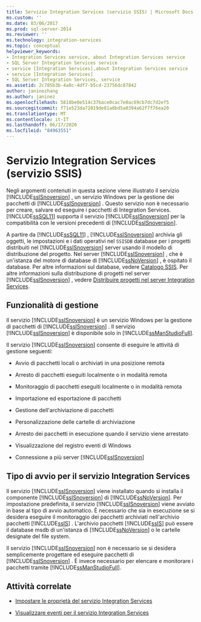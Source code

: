 ```yaml
---
title: Servizio Integration Services (servizio SSIS) | Microsoft Docs
ms.custom: ''
ms.date: 03/06/2017
ms.prod: sql-server-2014
ms.reviewer: ''
ms.technology: integration-services
ms.topic: conceptual
helpviewer_keywords:
- Integration Services service, about Integration Services service
- SQL Server Integration Services service
- service [Integration Services],about Integration Services service
- service [Integration Services]
- SQL Server Integration Services, service
ms.assetid: 2c785b3b-4a0c-4df7-b5cd-23756dc87842
author: janinezhang
ms.author: janinez
ms.openlocfilehash: 5818be0e514c37bace0cac7e0ac69cb7dc7d2ef5
ms.sourcegitcommit: f71e523da72019de81a8bd5a0394a62f7f76ea20
ms.translationtype: MT
ms.contentlocale: it-IT
ms.lasthandoff: 06/17/2020
ms.locfileid: "84963551"
---
```

# <a name="integration-services-service-ssis-service"></a>Servizio Integration Services (servizio SSIS)
  Negli argomenti contenuti in questa sezione viene illustrato il servizio [!INCLUDE[ssISnoversion](../../includes/ssisnoversion-md.md)] , un servizio Windows per la gestione dei pacchetti di [!INCLUDE[ssISnoversion](../../includes/ssisnoversion-md.md)] . Questo servizio non è necessario per creare, salvare ed eseguire i pacchetti di Integration Services. [!INCLUDE[ssSQL11](../../includes/sssql11-md.md)] supporta il servizio [!INCLUDE[ssISnoversion](../../includes/ssisnoversion-md.md)] per la compatibilità con le versioni precedenti di [!INCLUDE[ssISnoversion](../../includes/ssisnoversion-md.md)].  
  
 A partire da [!INCLUDE[ssSQL11](../../includes/sssql11-md.md)] , [!INCLUDE[ssISnoversion](../../includes/ssisnoversion-md.md)] archivia gli oggetti, le impostazioni e i dati operativi nel `SSISDB` database per i progetti distribuiti nel [!INCLUDE[ssISnoversion](../../includes/ssisnoversion-md.md)] server usando il modello di distribuzione del progetto. Nel server [!INCLUDE[ssISnoversion](../../includes/ssisnoversion-md.md)] , che è un'istanza del motore di database di [!INCLUDE[ssNoVersion](../../includes/ssnoversion-md.md)] , è ospitato il database. Per altre informazioni sul database, vedere [Catalogo SSIS](../catalog/ssis-catalog.md). Per altre informazioni sulla distribuzione di progetti nel server [!INCLUDE[ssISnoversion](../../includes/ssisnoversion-md.md)] , vedere [Distribuire progetti nel server Integration Services](../deploy-projects-to-integration-services-server.md).  
  
## <a name="management-capabilities"></a>Funzionalità di gestione  
 Il servizio [!INCLUDE[ssISnoversion](../../includes/ssisnoversion-md.md)] è un servizio Windows per la gestione di pacchetti di [!INCLUDE[ssISnoversion](../../includes/ssisnoversion-md.md)] . Il servizio [!INCLUDE[ssISnoversion](../../includes/ssisnoversion-md.md)] è disponibile solo in [!INCLUDE[ssManStudioFull](../../includes/ssmanstudiofull-md.md)].  
  
 Il servizio [!INCLUDE[ssISnoversion](../../includes/ssisnoversion-md.md)] consente di eseguire le attività di gestione seguenti:  
  
-   Avvio di pacchetti locali o archiviati in una posizione remota  
  
-   Arresto di pacchetti eseguiti localmente o in modalità remota  
  
-   Monitoraggio di pacchetti eseguiti localmente o in modalità remota  
  
-   Importazione ed esportazione di pacchetti  
  
-   Gestione dell'archiviazione di pacchetti  
  
-   Personalizzazione delle cartelle di archiviazione  
  
-   Arresto dei pacchetti in esecuzione quando il servizio viene arrestato  
  
-   Visualizzazione del registro eventi di Windows  
  
-   Connessione a più server [!INCLUDE[ssISnoversion](../../includes/ssisnoversion-md.md)]  
  
## <a name="startup-type-for-integration-services-service"></a>Tipo di avvio per il servizio Integration Services  
 Il servizio [!INCLUDE[ssISnoversion](../../includes/ssisnoversion-md.md)] viene installato quando si installa il componente [!INCLUDE[ssISnoversion](../../includes/ssisnoversion-md.md)] di [!INCLUDE[ssNoVersion](../../includes/ssnoversion-md.md)]. Per impostazione predefinita, il servizio [!INCLUDE[ssISnoversion](../../includes/ssisnoversion-md.md)] viene avviato in base al tipo di avvio automatico. È necessario che sia in esecuzione se si desidera eseguire il monitoraggio dei pacchetti archiviati nell'archivio pacchetti [!INCLUDE[ssIS](../../includes/ssis-md.md)] . L'archivio pacchetti [!INCLUDE[ssIS](../../includes/ssis-md.md)] può essere il database msdb di un'istanza di [!INCLUDE[ssNoVersion](../../includes/ssnoversion-md.md)] o le cartelle designate del file system.  
  
 Il servizio [!INCLUDE[ssISnoversion](../../includes/ssisnoversion-md.md)] non è necessario se si desidera semplicemente progettare ed eseguire pacchetti di [!INCLUDE[ssISnoversion](../../includes/ssisnoversion-md.md)] . È invece necessario per elencare e monitorare i pacchetti tramite [!INCLUDE[ssManStudioFull](../../includes/ssmanstudiofull-md.md)].  
  
## <a name="related-tasks"></a>Attività correlate  
  
-   [Impostare le proprietà del servizio Integration Services](../set-the-properties-of-the-integration-services-service.md)  
  
-   [Visualizzare eventi per il servizio Integration Services](../view-events-for-the-integration-services-service.md)  
  
  
